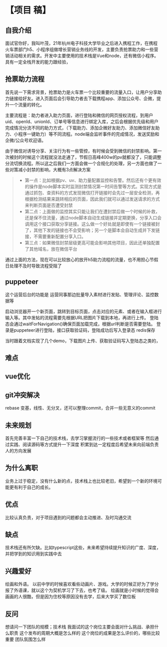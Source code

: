 # 【项目 稿】

## 自我介绍
面试官你好，我叫叶茂，21年杭州电子科技大学毕业之后进入携程工作，在携程火车票部门h5、小程序组做增长营销业务线的开发，主要负责抢票助力和一些营销活动相关的需求。开发中主要使用的技术栈是Vue和node，还有微信小程序。具有一定全栈开发的能力跟经验，

## 抢票助力流程
首先说一下需求背景，抢票助力是火车票一个比较重要的流量入口，让用户分享助力链接给好友。进入页面后会引导助力者去下载携程app、添加公众号、企微，提升一个流量的转化。

主要流程是：助力者进入助力页面，进行登陆和微信的网页授权流程，到用户uid、openId、unionId、订单号等信息进行绑定入库，之后会根据优先级和用户完成情况分流不同的助力方式，（下载助力、添加企微好友助力、添加微信好友助力、小程序一键助力）等不同流程。node端会监听事件的完成情况，发送奖励和企微/公众号欢迎语。

由于微信对诱导分享、关注行为有一些管控，有时候会受到微信的封禁影响。第一次被封的时候这个流程就没法走通了，节假日高峰400w的pv就都没了，只能调整分流切换流程。所以这之后我们一方面会做一个合规化的处理，另一方面也做了一些对策减小封禁的影响，大概有3点解决方案

>- 第一点：比如根据pv、uv、助力量配置监控和告警。然后还有个更有效的操作是node脚本实时监测封禁情况第一时间告警等方式。实现方式是通过抓包、查资料的方式发现微信打开链接时会先过一层安全检测，再根据检测结果来跳转相应的页面，因此我们就可以通过发送请求的方式来判断页面是否遭受封禁
>- 第二点：上面做的监控其实只能让我们在遭封禁后做一个时候的补救，还是保不住流量，通过node脚本自动生成链接并定期更换，分享入口会调用这个接口获取分享链接。这么做一个好处就是即使有一个链接被封了，其他下发的链接也不会受影响；另一个是脚本会自动生成并下发链接，不需要重新配置分享入口。
>- 第三点：如果微信封禁层级更高可能会影响其他项目，因此还单独配置了其他域名，放在微信平台

通过上面的方法，现在可以比较放心的放开h5助力流程的流量，也不用担心节假日处理不及时导致流程受阻了

## puppeteer
这个运营后台的功能是 运营同事那边批量导入素材进行发贴、管理评论、监控数据等

启动浏览器开一个新页面，跳转到目标页面，点击对应的元素、或者在输入框进行输入等。其中发帖的流程需要先根据URL把图片下载到本地，再进行上传。
登陆态会通过waitForNavigation()确保页面加载完成，根据url判断是否需要登陆。
登录是puppeteer进行登陆，接口获取验证码，登陆成功后写入登录态 redis保存

当时跟着文档实现了几个demo，下载图片上传、获取验证码写入登陆态之类的，

## 难点

## vue优化


## git冲突解决
rebase 变基，线性、无分叉，还可以整理commit，合并一些无意义的commit

## 未来规划
首先完善丰富一下自己的技术栈，去学习掌握流行的一些技术或者框架等
然后通过实践、阅读源码等方式提升一下深度
积累到达一定程度后希望未来向前端负责人的方向发展

## 为什么离职
业务上过于稳定，没有什么新的点，技术栈上也比较老旧，希望到一个新的环境可能更有利于自己的成长。

## 优点
比较认真负责，对于项目遇到的问题都会主动推进、及时沟通交流

## 缺点
技术栈还有所欠缺。比如typescript这些，未来希望持续提升知识的广度、深度，并把学到的知识用到实践中去

## 兴趣爱好
绘画和外语。
以前中学的时候喜欢看些动画片、游戏。大学的时候正好为了学分报了外语课，就以这个为契机学习了下去，也考了级。
绘画就是小时候的觉得会画画的人很酷，但是因为住校等原因没有去学，后来大学买了数位板

## 反问
想请问一下团队的规模；技术栈
我面试的这个岗位主要会面对什么挑战、承担什么职责
这个发布的周期大概是怎么样的
这个岗位的成果是怎么评价的，哪些比较重要
团队氛围怎么样